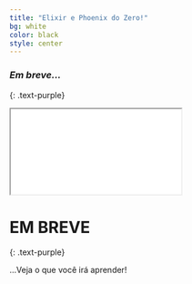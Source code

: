 ```yaml
---
title: "Elixir e Phoenix do Zero!"
bg: white
color: black
style: center
---
```


### *Em breve...*
{: .text-purple}

<span class="fa-stack subtlecircle" style="font-size:60px; background:rgba(157,61,155,0.1)">
  <i class="fas fa-code fa-stack-1x text-white"></i>
  <i class="fas fa-code fa-stack-1x text-purple"></i>
</span>

<div class="icontain">
  <iframe src="//www.youtube.com/embed/G1IbRujko-A" allowfullscreen></iframe>
</div>

# EM BREVE
{: .text-purple}


…Veja o que você irá aprender!
